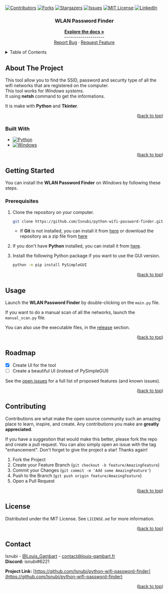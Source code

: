 <a name="readme-top"></a>

<!-- Projet Shields -->
[![Contributors][contributors-shield]][contributors-url]
[![Forks][forks-shield]][forks-url]
[![Stargazers][stars-shield]][stars-url]
[![Issues][issues-shield]][issues-url]
[![MIT License][license-shield]][license-url]
[![LinkedIn][linkedin-shield]][linkedin-url]

<!-- Replace these markers with infos - "python-wifi-password-finder"-->

<!-- PROJECT LOGO -->
<div align="center">
  <a href="https://github.com/Isnubi/python-wifi-password-finder/">
  </a>


<h3 align="center">WLAN Password Finder</h3>
  <p align="center">
    <a href="https://github.com/Isnubi/python-wifi-password-finder/"><strong>Explore the docs »</strong></a>
    <br />--------------------
    <br />
    <a href="https://github.com/Isnubi/python-wifi-password-finder/issues">Report Bug</a>
    ·
    <a href="https://github.com/Isnubi/python-wifi-password-finder/issues">Request Feature</a>
  </p>
</div>


<!-- TABLE OF CONTENTS -->
<details>
  <summary>Table of Contents</summary>
  <ol>
    <li>
      <a href="#about-the-project">About The Project</a>
      <ul>
        <li><a href="#built-with">Built With</a></li>
      </ul>
    </li>
    <li>
      <a href="#getting-started">Getting Started</a>
      <ul>
        <li><a href="#prerequisites">Prerequisites</a></li>
      </ul>
    </li>
    <li><a href="#usage">Usage</a></li>
    <li><a href="#roadmap">Roadmap</a></li>
    <li><a href="#contributing">Contributing</a></li>
    <li><a href="#license">License</a></li>
    <li><a href="#contact">Contact</a></li>
  </ol>
</details>



<!-- ABOUT THE PROJECT -->
## About The Project


This tool allow you to find the SSID, password and security type of all the wifi networks that are
registered on the computer.<br>
This tool works for _Windows systems_.<br>
It using **netsh** command to get the informations.

It is make with **Python** and **Tkinter**.

<p align="right">(<a href="#readme-top">back to top</a>)</p>



### Built With

* [![Python][Python-shield]][Python-url]
* [![Windows][Windows-shield]][Windows-url]

<p align="right">(<a href="#readme-top">back to top</a>)</p>



<!-- GETTING STARTED -->
## Getting Started
<a name="getting-started"></a>

You can install the **WLAN Password Finder** on _Windows_ by following these steps.

### Prerequisites

1. Clone the repository on your computer.

    ```sh
    git clone https://github.com/Isnubi/python-wifi-password-finder.git
    ```
   
    * If **Git** is not installed, you can install it from [here](https://git-scm.com/downloads) 
   or download the repository as a zip file from [here](https://github.com/Isnubi/python-wifi-password-finder/archive/refs/heads/master.zip)

2. If you don't have **Python** installed, you can install it from [here](https://www.python.org/downloads/).

3. Install the following Python package if you want to use the GUI version.

   ```sh
   python -m pip install PySimpleGUI
   ```

<p align="right">(<a href="#readme-top">back to top</a>)</p>



<!-- USAGE EXAMPLES -->
## Usage

Launch the **WLAN Password Finder** by double-clicking on the `main.py` file.

If you want to do a manual scan of all the networks, launch the `manual_scan.py` file.

You can also use the executable files, in the [release](https://github.com/Isnubi/python-wifi-password-finder/releases) section.

<p align="right">(<a href="#readme-top">back to top</a>)</p>



<!-- ROADMAP -->
## Roadmap

- [x] Create UI for the tool
- [ ] Create a beautiful UI (instead of PySimpleGUI)

See the [open issues](https://github.com/Isnubi/python-wifi-password-finder/issues) for a full list of proposed features (and known issues).

<p align="right">(<a href="#readme-top">back to top</a>)</p>



<!-- CONTRIBUTING -->
## Contributing

Contributions are what make the open source community such an amazing place to learn, inspire, and create. Any contributions you make are **greatly appreciated**.

If you have a suggestion that would make this better, please fork the repo and create a pull request. You can also simply open an issue with the tag "enhancement".
Don't forget to give the project a star! Thanks again!

1. Fork the Project
2. Create your Feature Branch (`git checkout -b feature/AmazingFeature`)
3. Commit your Changes (`git commit -m 'Add some AmazingFeature'`)
4. Push to the Branch (`git push origin feature/AmazingFeature`)
5. Open a Pull Request

<p align="right">(<a href="#readme-top">back to top</a>)</p>



<!-- LICENSE -->
## License

Distributed under the MIT License. See `LICENSE.md` for more information.

<p align="right">(<a href="#readme-top">back to top</a>)</p>



<!-- CONTACT -->
## Contact


Isnubi - [@Louis_Gambart](https://twitter.com/Louis_Gambart) - [contact@louis-gambart.fr](mailto:louis-gambart.fr)
<br>**Discord:** isnubi#6221

**Project Link:** [https://github.com/Isnubi/python-wifi-password-finder](https://github.com/Isnubi/python-wifi-password-finder)

<p align="right">(<a href="#readme-top">back to top</a>)</p>




<!-- MARKDOWN LINKS & IMAGES -->
<!-- https://www.markdownguide.org/basic-syntax/#reference-style-links -->
[contributors-shield]: https://img.shields.io/github/contributors/Isnubi/python-wifi-password-finder.svg?style=for-the-badge
[contributors-url]: https://github.com/Isnubi/python-wifi-password-finder/graphs/contributors
[forks-shield]: https://img.shields.io/github/forks/Isnubi/python-wifi-password-finder.svg?style=for-the-badge
[forks-url]: https://github.com/Isnubi/python-wifi-password-finder/network/members
[stars-shield]: https://img.shields.io/github/stars/Isnubi/python-wifi-password-finder.svg?style=for-the-badge
[stars-url]: https://github.com/Isnubi/python-wifi-password-finder/stargazers
[issues-shield]: https://img.shields.io/github/issues/Isnubi/python-wifi-password-finder.svg?style=for-the-badge
[issues-url]: https://github.com/Isnubi/python-wifi-password-finder/issues
[license-shield]: https://img.shields.io/github/license/Isnubi/python-wifi-password-finder.svg?style=for-the-badge
[license-url]: https://github.com/Isnubi/python-wifi-password-finder/blob/master/LICENSE.md
[linkedin-shield]: https://img.shields.io/badge/-LinkedIn-black.svg?style=for-the-badge&logo=linkedin&colorB=555
[linkedin-url]: https://linkedin.com/in/louis-gambart
[Python-shield]: https://img.shields.io/badge/Python-3776AB?style=for-the-badge&logo=python&logoColor=white
[Python-url]: https://www.python.org/
[Windows-shield]: https://img.shields.io/badge/Windows-0078D6?style=for-the-badge&logo=windows&logoColor=white
[Windows-url]: https://www.microsoft.com/en-us/windows
[Twitter-shield]: https://img.shields.io/twitter/follow/Louis_Gambart?style=social
[Twitter-url]: https://twitter.com/Louis_Gambart/